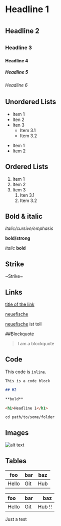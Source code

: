 # Headline 1 <h1>
## Headline 2 <h2>
### Headline 3 <h3>
#### Headline 4 <h4>
##### Headline 5 <h5>
###### Headline 6 <h6>
  
  
## Unordered Lists  
  
* Item 1
* Iten 2
* Iten 3
  * Item 3.1
  * Item 3.2
  
- Item 1
- Item 2
  
  
## Ordered Lists 
  
1. Item 1
2. Item 2
3. Item 3
   1. Iten 3.1
   1. Item 3.2
  

## Bold & italic

*italic/cursive/emphasis*

**bold/strong**

_italic_
__bold__

## Strike

~Strike~

## Links
  
[title of the link](https://www.neuefische.de)

[neuefische][neuefische]

[neuefische][neuefische] ist toll

  
##Blockquote
  
 > I am a blockquote
  
## Code
  
This code is `inline`.

```
This is a code block
```

```md
## H2

**bold**
```

```html
<h1>Headline 1</h1>
```

```shell
cd path/to/some/folder
```  
  
## Images

  
  
![alt text](https://images.unsplash.com/photo-1507525428034-b723cf961d3e?ixlib=rb-1.2.1&ixid=MnwxMjA3fDB8MHxwaG90by1wYWdlfHx8fGVufDB8fHx8&auto=format&fit=crop&w=1473&q=80)
  
  
  
## Tables 
  
| foo   | bar | baz |
| ----- | --- | --- |
| Hello | Git | Hub |


| foo   | bar | baz |
| :---- | --- | --: |
| Hello | Git | Hub !! |
  
  
Just a test
  
  
  
[neuefische]: https://www.neuefische.de
[google]: https://www.google.com

  
[neuefische]: https://www.neuefische.de
[google]: https://www.google.de/?gws_rd=ssl
 
